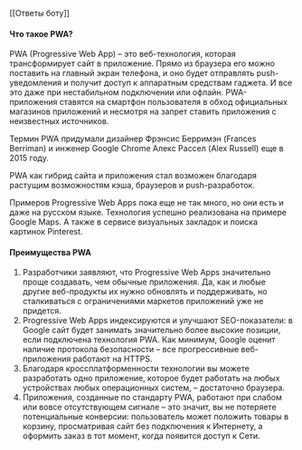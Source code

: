 [[Ответы боту]]
#### Что такое PWA?
PWA (Progressive Web App) – это веб-технология, которая трансформирует сайт в приложение. Прямо из браузера его можно поставить на главный экран телефона, и оно будет отправлять push-уведомления и получит доступ к аппаратным средствам гаджета. И все это даже при нестабильном подключении или офлайн. PWA-приложения ставятся на смартфон пользователя в обход официальных магазинов приложений и несмотря на запрет ставить приложения с неизвестных источников.

Термин PWA придумали дизайнер Фрэнсис Берримэн (Frances Berriman) и инженер Google Chrome Алекс Рассел (Alex Russell) еще в 2015 году.

PWA как гибрид сайта и приложения стал возможен благодаря растущим возможностям кэша, браузеров и push-разработок.

Примеров Progressive Web Apps пока еще не так много, но они есть и даже на русском языке. Технология успешно реализована на примере Google Maps. А также в сервисе визуальных закладок и поиска картинок Pinterest.

#### Преимущества PWA
1.  Разработчики заявляют, что Progressive Web Apps значительно проще создавать, чем обычные приложения. Да, как и любые другие веб-продукты их нужно обновлять и поддерживать, но сталкиваться с ограничениями маркетов приложений уже не придется.
2.  Progressive Web Apps индексируются и улучшают SEO-показатели: в Google сайт будет занимать значительно более высокие позиции, если подключена технология PWA. Как минимум, Google оценит наличие протокола безопасности – все прогрессивные веб-приложения работают на HTTPS.
3.  Благодаря кроссплатформенности технологии вы можете разработать одно приложение, которое будет работать на любых устройствах любых операционных систем, – достаточно браузера.
4.  Приложения, созданные по стандарту PWA, работают при слабом или вовсе отсутствующем сигнале – это значит, вы не потеряете потенциальные конверсии: пользователь может положить товары в корзину, просматривая сайт без подключения к Интернету, а оформить заказ в тот момент, когда появится доступ к Сети.